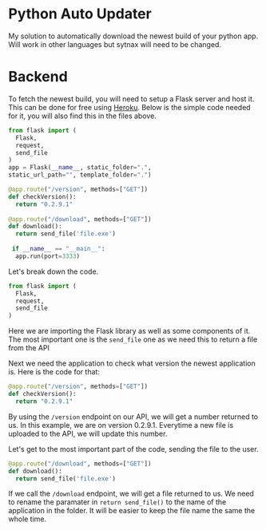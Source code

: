 # Python Auto Updater
My solution to automatically download the newest build of your python app. Will work in other languages but sytnax will need to be changed.

# Backend
To fetch the newest build, you will need to setup a Flask server and host it. This can be done for free using [Heroku](https://www.heroku.com). Below is the simple code needed for it, you will also find this in the files above.
```python
from flask import (
  Flask,
  request,
  send_file
)
app = Flask(__name__, static_folder=".",
static_url_path="", template_folder=".")

@app.route("/version", methods=["GET"])
def checkVersion():
  return "0.2.9.1"
  
@app.route("/download", methods=["GET"])
def download():
  return send_file('file.exe')
  
 if __name__ == "__main__":
  app.run(port=3333)
```

Let's break down the code.

```python
from flask import (
  Flask,
  request,
  send_file
)
```
Here we are importing the Flask library as well as some components of it. The most important one is the `send_file` one as we need this to return a file from the API

Next we need the application to check what version the newest application is. Here is the code for that:
```python
@app.route("/version", methods=["GET"])
def checkVersion():
  return "0.2.9.1"
```
By using the `/version` endpoint on our API, we will get a number returned to us. In this example, we are on version 0.2.9.1. Everytime a new file is uploaded to the API, we will update this number.

Let's get to the most important part of the code, sending the file to the user.
```python
@app.route("/download", methods=["GET"])
def download():
  return send_file('file.exe')
```
If we call the `/download` endpoint, we will get a file returned to us. We need to rename the paramater in `return send_file()` to the name of the application in the folder. It will be easier to keep the file name the same the whole time.

